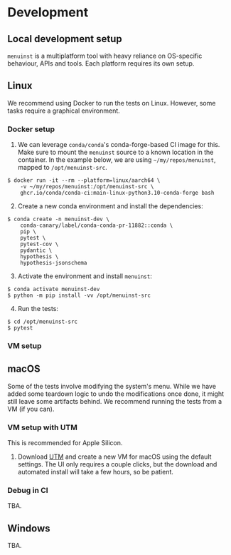# Development

## Local development setup

`menuinst` is a multiplatform tool with heavy reliance on OS-specific behaviour, APIs and tools.
Each platform requires its own setup.

## Linux

We recommend using Docker to run the tests on Linux. However, some tasks require a graphical environment.

### Docker setup

1. We can leverage `conda/conda`'s conda-forge-based CI image for this. Make sure to mount the `menuinst` source to a known location in the container. In the example below, we are using `~/my/repos/menuinst`, mapped to `/opt/menuinst-src`.

```
$ docker run -it --rm --platform=linux/aarch64 \
    -v ~/my/repos/menuinst:/opt/menuinst-src \                                      
    ghcr.io/conda/conda-ci:main-linux-python3.10-conda-forge bash
```

2. Create a new conda environment and install the dependencies:

```
$ conda create -n menuinst-dev \
    conda-canary/label/conda-conda-pr-11882::conda \
    pip \
    pytest \
    pytest-cov \
    pydantic \
    hypothesis \
    hypothesis-jsonschema
```

3. Activate the environment and install `menuinst`:

```
$ conda activate menuinst-dev
$ python -m pip install -vv /opt/menuinst-src
```

4. Run the tests:

```
$ cd /opt/menuinst-src
$ pytest
```

### VM setup

## macOS

Some of the tests involve modifying the system's menu. While we have added some teardown logic to
undo the modifications once done, it might still leave some artifacts behind. We recommend running
the tests from a VM (if you can).

### VM setup with UTM

This is recommended for Apple Silicon.

1. Download [UTM](https://mac.getutm.app/) and create a new VM for macOS using the default
   settings. The UI only requires a couple clicks, but the download and automated install will take a few hours, so be patient.

### Debug in CI

TBA.

## Windows

TBA.
